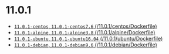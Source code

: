 # 11.0.1
+ [`11.0.1-centos`, `11.0.1-centos7.6` (/11.0.1/centos/Dockerfile) ](/11.0.1/centos/Dockerfile)
+ [`11.0.1-alpine`, `11.0.1-alpine3.8` (/11.0.1/alpine/Dockerfile) ](/11.0.1/alpine/Dockerfile)
+ [`11.0.1-ubuntu`, `11.0.1-ubuntu16.04` (/11.0.1/ubuntu/Dockerfile) ](/11.0.1/ubuntu/Dockerfile)
+ [`11.0.1-debian`, `11.0.1-debian9.6` (/11.0.1/debian/Dockerfile) ](/11.0.1/debian/Dockerfile)
